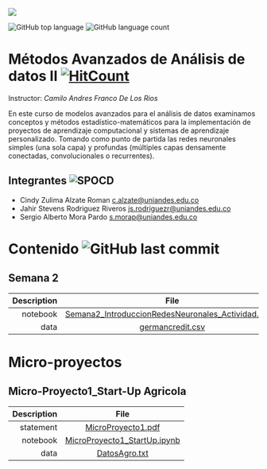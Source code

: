 ![](https://investigaciones.uniandes.edu.co/wp-content/themes/vicerrectoria001/images/logo2.png)

 ![GitHub top language](https://img.shields.io/github/languages/top/sergiomora03/deep-learning-intermediate) ![GitHub language count](https://img.shields.io/github/languages/count/sergiomora03/deep-learning-intermediate)

# Métodos Avanzados de Análisis de datos II [![HitCount](http://hits.dwyl.com/sergiomora03/deep-learning-intermediate.svg)](http://hits.dwyl.com/sergiomora03/deep-learning-intermediate)

Instructor: *Camilo Andres Franco De Los Rios*

En este curso de modelos avanzados para el análisis de datos examinamos conceptos y métodos
estadístico-matemáticos para la implementación de proyectos de aprendizaje computacional y
sistemas de aprendizaje personalizado. Tomando como punto de partida las redes neuronales
simples (una sola capa) y profundas (múltiples capas densamente conectadas, convolucionales o
recurrentes).

## Integrantes ![SPOCD](https://img.shields.io/badge/Students-MIIA-yellow?logo=CodeChef)

* Cindy Zulima Alzate Roman <c.alzate@uniandes.edu.co>
* Jahir Stevens Rodriguez Riveros <js.rodriguezr@uniandes.edu.co>
* Sergio Alberto Mora Pardo <s.morap@uniandes.edu.co>

 

# Contenido ![GitHub last commit](https://img.shields.io/github/last-commit/sergiomora03/deep-learning-intermediate)

## Semana 2

|Description  | File|
|-----------: |:------------:|
|notebook| [Semana2_IntroduccionRedesNeuronales_Actividad.ipynb](https://nbviewer.jupyter.org/github/sergiomora03/deep-learning-intermediate/blob/master/Activities/Semana2_IntroduccionRedesNeuronales_Actividad.ipynb) |
|data| [germancredit.csv](https://raw.githubusercontent.com/sergiomora03/deep-learning-intermediate/master/Activities/germancredit.csv) |

# Micro-proyectos

## Micro-Proyecto1_Start-Up Agricola

|Description  | File|
|-----------: |:------------:|
|statement|[MicroProyecto1.pdf](https://nbviewer.jupyter.org/github/sergiomora03/deep-learning-intermediate/blob/master/Micro-Proyecto1_Start-Up%20Agricola/MicroProyecto1.pdf)|
|notebook| [MicroProyecto1_StartUp.ipynb](https://nbviewer.jupyter.org/github/sergiomora03/deep-learning-intermediate/blob/master/Micro-Proyecto1_Start-Up%20Agricola/MicroProyecto1_StartUp.ipynb) |
|data| [DatosAgro.txt](https://nbviewer.jupyter.org/github/sergiomora03/deep-learning-intermediate/blob/master/Micro-Proyecto1_Start-Up%20Agricola/DatosAgro.txt) |




